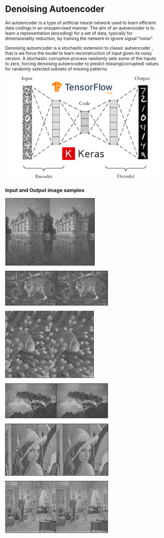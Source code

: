 # Denoising Autoencoder

An autoencoder is a type of artificial neural network used to learn efficient data codings in an unsupervised manner. The aim of an autoencoder is to learn a representation (encoding) for a set of data, typically for dimensionality reduction, by training the network to ignore signal “noise”.

Denoising autoencoder is a stochastic extension to classic autoencoder , that is we force the model to learn reconstruction of input given its noisy version. A stochastic corruption process randomly sets some of the inputs to zero, forcing denoising autoencoder to predict missing(corrupted) values for randomly selected subsets of missing patterns.

![Denoising Autoencoder](Pics/autoencoder.png  "Denoising Autoencoder")

### Input and Output image samples


![Pic1](Pics/pic1.PNG "pic1")


![Pic2](Pics/pic2.PNG "pic2")


![Pic3](Pics/pic4.PNG "pic3")


![Pic4](Pics/pic3.PNG "pic4")


![Pic5](Pics/pic5.PNG "pic5")

![Pic6](Pics/pic6.PNG "Pic6")
